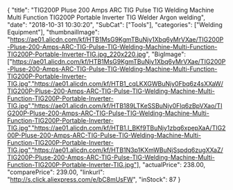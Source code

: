 {
	"title": "TIG200P Pluse 200 Amps ARC TIG Pulse TIG Welding Machine Multi Function TIG200P Portable Inverter TIG Welder Argon welding",
	"date": "2018-10-31 10:30:20",
	"SubCat": ["Tools"],
	"categories": ["Welding Equipment"],
	"thumbnailImage": "https://ae01.alicdn.com/kf/HTB1MsG9KgmTBuNjy1Xbq6yMrVXae/TIG200P-Pluse-200-Amps-ARC-TIG-Pulse-TIG-Welding-Machine-Multi-Function-TIG200P-Portable-Inverter-TIG.jpg_220x220.jpg",
	"BigImage": ["https://ae01.alicdn.com/kf/HTB1MsG9KgmTBuNjy1Xbq6yMrVXae/TIG200P-Pluse-200-Amps-ARC-TIG-Pulse-TIG-Welding-Machine-Multi-Function-TIG200P-Portable-Inverter-TIG.jpg","https://ae01.alicdn.com/kf/HTB1_cqLKXGWBuNjy0Fbq6z4sXXaW/TIG200P-Pluse-200-Amps-ARC-TIG-Pulse-TIG-Welding-Machine-Multi-Function-TIG200P-Portable-Inverter-TIG.jpg","https://ae01.alicdn.com/kf/HTB189LTKeSSBuNjy0Flq6zBpVXao/TIG200P-Pluse-200-Amps-ARC-TIG-Pulse-TIG-Welding-Machine-Multi-Function-TIG200P-Portable-Inverter-TIG.jpg","https://ae01.alicdn.com/kf/HTB1.l_BKf9TBuNjy1zbq6xpepXaA/TIG200P-Pluse-200-Amps-ARC-TIG-Pulse-TIG-Welding-Machine-Multi-Function-TIG200P-Portable-Inverter-TIG.jpg","https://ae01.alicdn.com/kf/HTB1N3p1KXmWBuNjSspdq6zugXXaZ/TIG200P-Pluse-200-Amps-ARC-TIG-Pulse-TIG-Welding-Machine-Multi-Function-TIG200P-Portable-Inverter-TIG.jpg"],
	"actualPrice": 238.00,
	"comparePrice": 239.00,
	"linkurl": "http://s.click.aliexpress.com/e/bC8mUsFW",
	"inStock": 87
}
